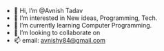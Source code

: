 - 👋 Hi, I’m @Avnish Tadav
- 👀 I’m interested in New ideas, Programming, Tech.
- 🌱 I’m currently learning Computer Programming.
- 💞️ I’m looking to collaborate on 
- 📫 email: avnishy84@gmail.com

<!---
TuftyCoder/TuftyCoder is a ✨ special ✨ repository because its `README.md` (this file) appears on your GitHub profile.
You can click the Preview link to take a look at your changes.
--->
